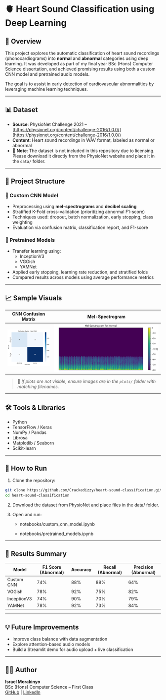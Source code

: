 # 🫀 Heart Sound Classification using Deep Learning

## 📌 Overview

This project explores the automatic classification of heart sound recordings (phonocardiograms) into **normal** and **abnormal** categories using deep learning. It was developed as part of my final year BSc (Hons) Computer Science dissertation, and achieved promising results using both a custom CNN model and pretrained audio models.

The goal is to assist in early detection of cardiovascular abnormalities by leveraging machine learning techniques.

---

## 📊 Dataset

- **Source**: PhysioNet Challenge 2021 – [https://physionet.org/content/challenge-2016/1.0.0/](https://physionet.org/content/challenge-2016/1.0.0/)
- **Content**: Heart sound recordings in WAV format, labeled as normal or abnormal
- 🛑 **Note**: The dataset is not included in this repository due to licensing. Please download it directly from the PhysioNet website and place it in the `data/` folder.

---

## 🧠 Project Structure

### 🔹 Custom CNN Model
- Preprocessing using **mel-spectrograms** and **decibel scaling**
- Stratified K-Fold cross-validation (prioritizing abnormal F1-score)
- Techniques used: dropout, batch normalization, early stopping, class weighting
- Evaluation via confusion matrix, classification report, and F1-score

### 🔹 Pretrained Models
- Transfer learning using:
  - InceptionV3
  - VGGish
  - YAMNet
- Applied early stopping, learning rate reduction, and stratified folds
- Compared results across models using average performance metrics

---

## 📈 Sample Visuals

| CNN Confusion Matrix | Mel-Spectrogram |
|----------------------|-----------------|
| ![Confusion Matrix](plots/confusion_matrix.png) | ![Spectrogram](plots/normal_heart_sound_spectrogram.png) |

> 📝 *If plots are not visible, ensure images are in the `plots/` folder with matching filenames.*

---

## 🛠️ Tools & Libraries

- Python
- TensorFlow / Keras
- NumPy / Pandas
- Librosa
- Matplotlib / Seaborn
- Scikit-learn

---

## 🚀 How to Run

1. Clone the repository:
```bash
git clone https://github.com/Crackedizzy/heart-sound-classification.git
cd heart-sound-classification
```

2. Download the dataset from PhysioNet and place files in the data/ folder.

3. Open and run:

    - notebooks/custom_cnn_model.ipynb

    - notebooks/pretrained_models.ipynb

---
## 📌 Results Summary

| Model        | F1 Score (Abnormal) | Accuracy | Recall (Abnormal) | Precision (Abnormal) |
|--------------|---------------------|----------|--------|-----------|
| Custom CNN   |       74%          |   88%    |  88%   | 64%     |
| VGGish       |       78%          |   92%    | 75%  | 82%     |
| InceptionV3  |       74%          |   90%    | 70%  | 79%     |
| YAMNet       |       78%          |   92%    | 73%  | 84%     |

---
## 💡 Future Improvements

- Improve class balance with data augmentation
- Explore attention-based audio models
- Build a Streamlit demo for audio upload + live classification

---
## 👨‍💻 Author

**Israel Morakinyo**  
BSc (Hons) Computer Science – First Class  
[GitHub](https://github.com/Crackedizzy) | [LinkedIn](https://www.linkedin.com/in/israel-morakinyo-98b00a204/)
